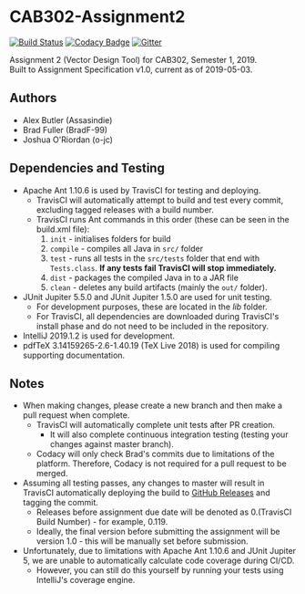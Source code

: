 # CAB302-Assignment2

[![Build Status](https://travis-ci.com/BradF-99/CAB302-Assignment2.svg?token=RmWc9zzyFjnuzmgBsmgB&branch=master)](https://travis-ci.com/BradF-99/CAB302-Assignment2)
[![Codacy Badge](https://api.codacy.com/project/badge/Grade/e2cb98918a2f44cc9795e38a9c0f7bfb)](https://www.codacy.com?utm_source=github.com&amp;utm_medium=referral&amp;utm_content=BradF-99/CAB302-Assignment2&amp;utm_campaign=Badge_Grade)
[![Gitter](https://badges.gitter.im/CAB302-Group369/community.svg)](https://gitter.im/CAB302-Group369/community?utm_source=badge&utm_medium=badge&utm_campaign=pr-badge)

Assignment 2 (Vector Design Tool) for CAB302, Semester 1, 2019.   
Built to Assignment Specification v1.0, current as of 2019-05-03.

## Authors

* Alex Butler (Assasindie)
* Brad Fuller (BradF-99)  
* Joshua O'Riordan (o-jc)

## Dependencies and Testing

* Apache Ant 1.10.6 is used by TravisCI for testing and deploying.
    * TravisCI will automatically attempt to build and test every commit, excluding tagged releases with a build number.
    * TravisCI runs Ant commands in this order (these can be seen in the build.xml file):
        1. `init` - initialises folders for build
        2. `compile` - compiles all Java in `src/` folder
        3. `test` - runs all tests in the `src/tests` folder that end with `Tests.class`. **If any tests fail TravisCI will stop immediately.**
        4. `dist` - packages the compiled Java in to a JAR file
        5. `clean` - deletes any build artifacts (mainly the `out/` folder).
* JUnit Jupiter 5.5.0 and JUnit Jupiter 1.5.0 are used for unit testing.
    * For development purposes, these are located in the *lib* folder.
    * For TravisCI, all dependencies are downloaded during TravisCI's install phase and do not need to be included in the repository.
* IntelliJ 2019.1.2 is used for development. 
* pdfTeX 3.14159265-2.6-1.40.19 (TeX Live 2018) is used for compiling supporting documentation.

## Notes

* When making changes, please create a new branch and then make a pull request when complete.
    * TravisCI will automatically complete unit tests after PR creation.
        * It will also complete continuous integration testing (testing your changes against master branch).
    * Codacy will only check Brad's commits due to limitations of the platform. Therefore, Codacy is not required for a pull request to be merged.
* Assuming all testing passes, any changes to master will result in TravisCI automatically deploying the build to [GitHub Releases](https://github.com/BradF-99/CAB302-Assignment2/releases) and tagging the commit.
    * Releases before assignment due date will be denoted as 0.(TravisCI Build Number) - for example, 0.119.
    * Ideally, the final version before submitting the assignment will be version 1.0 - this will be manually set before submission.
* Unfortunately, due to limitations with Apache Ant 1.10.6 and JUnit Jupiter 5, we are unable to automatically calculate code coverage during CI/CD. 
    * However, you can still do this yourself by running your tests using IntelliJ's coverage engine.